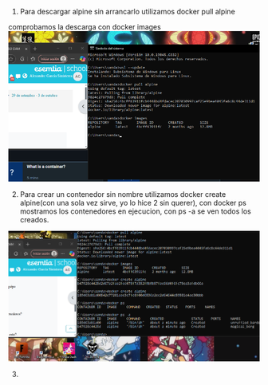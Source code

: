 1. Para descargar alpine sin arrancarlo utilizamos docker pull alpine

comprobamos la descarga con docker images
![img.png](img.png)


2. Para crear un contenedor sin nombre utilizamos docker create alpine(con una sola vez sirve, yo lo hice 2 sin querer), con docker ps mostramos los contenedores en ejecucion, con ps -a se ven todos los creados.

![img_2.png](img_2.png)

3.